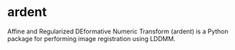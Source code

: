 # ardent
Affine and Regularized DEformative Numeric Transform (ardent) is a Python package for performing image registration using LDDMM.
